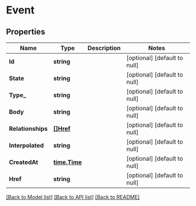 # Event

## Properties
Name | Type | Description | Notes
------------ | ------------- | ------------- | -------------
**Id** | **string** |  | [optional] [default to null]
**State** | **string** |  | [optional] [default to null]
**Type_** | **string** |  | [optional] [default to null]
**Body** | **string** |  | [optional] [default to null]
**Relationships** | [**[]Href**](Href.md) |  | [optional] [default to null]
**Interpolated** | **string** |  | [optional] [default to null]
**CreatedAt** | [**time.Time**](time.Time.md) |  | [optional] [default to null]
**Href** | **string** |  | [optional] [default to null]

[[Back to Model list]](../README.md#documentation-for-models) [[Back to API list]](../README.md#documentation-for-api-endpoints) [[Back to README]](../README.md)


